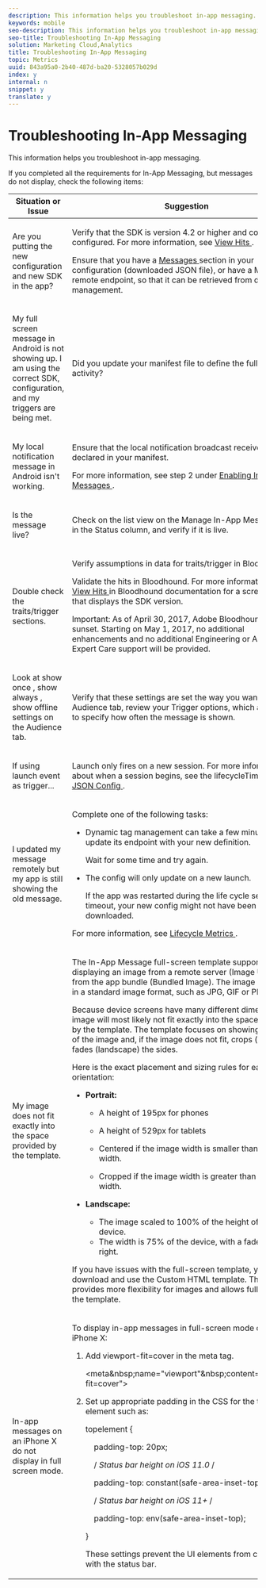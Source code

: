 ```yaml
---
description: This information helps you troubleshoot in-app messaging.
keywords: mobile
seo-description: This information helps you troubleshoot in-app messaging.
seo-title: Troubleshooting In-App Messaging
solution: Marketing Cloud,Analytics
title: Troubleshooting In-App Messaging
topic: Metrics
uuid: 843a95a0-2b40-487d-ba20-5328057b029d
index: y
internal: n
snippet: y
translate: y
---
```


# Troubleshooting In-App Messaging

This information helps you troubleshoot in-app messaging.

If you completed all the requirements for In-App Messaging, but messages do not display, check the following items: 

<table id="table_DED57BD89C714BAB8C169B3C96D8D169"> 
 <thead> 
  <tr> 
   <th colname="col1" class="entry"> Situation or Issue </th> 
   <th colname="col2" class="entry"> Suggestion </th> 
  </tr> 
 </thead>
 <tbody> 
  <tr> 
   <td colname="col1"> <p>Are you putting the new configuration and new SDK in the app? </p> </td> 
   <td colname="col2"> <p>Verify that the SDK is version 4.2 or higher and correctly configured. For more information, see <a href="https://marketing.adobe.com/resources/help/en_US/mobile/bloodhound/view_hits.html" format="https" scope="external"> View Hits </a>. </p> <p>Ensure that you have a <a href="https://marketing.adobe.com/resources/help/en_US/mobile/ios/messaging.html" format="https" scope="external"> Messages </a> section in your configuration (downloaded JSON file), or have a Messages remote endpoint, so that it can be retrieved from dynamic tag management. </p> </td> 
  </tr> 
  <tr> 
   <td colname="col1"> <p> My full screen message in Android is not showing up. I am using the correct SDK, configuration, and my triggers are being met. </p> </td> 
   <td colname="col2"> <p> Did you update your manifest file to define the full screen activity? </p> </td> 
  </tr> 
  <tr> 
   <td colname="col1"> <p> My local notification message in Android isn't working. </p> </td> 
   <td colname="col2"> <p>Ensure that the local notification broadcast receiver is declared in your manifest. </p> <p>For more information, see step 2 under <a href="https://marketing.adobe.com/resources/help/en_US/mobile/android/messaging.html" format="https" scope="external"> Enabling In-App Messages </a>. </p> </td> 
  </tr> 
  <tr> 
   <td colname="col1"> <p>Is the message live? </p> </td> 
   <td colname="col2"> <p>Check on the list view on the Manage In-App Message page in the Status column, and verify if it is live. </p> </td> 
  </tr> 
  <tr> 
   <td colname="col1"> <p>Double check the traits/trigger sections. </p> </td> 
   <td colname="col2"> <p> Verify assumptions in data for traits/trigger in Bloodhound. </p> <p>Validate the hits in Bloodhound. For more information, see <a href="https://marketing.adobe.com/resources/help/en_US/mobile/bloodhound/view_hits.html" format="https" scope="external"> View Hits </a> in Bloodhound documentation for a screen shot that displays the SDK version. </p> <p> <p>Important:  As of April 30, 2017, Adobe Bloodhound has been sunset. Starting on May 1, 2017, no additional enhancements and no additional Engineering or Adobe Expert Care support will be provided. </p> </p> </td> 
  </tr> 
  <tr> 
   <td colname="col1"> <p> Look at <span class="term"> show once </span>, <span class="term"> show always </span>, <span class="term"> show offline </span> settings on the Audience tab. </p> </td> 
   <td colname="col2"> <p> Verify that these settings are set the way you want. On the <span class="uicontrol"> Audience </span> tab, review your <span class="uicontrol"> Trigger </span> options, which allow you to specify how often the message is shown. </p> </td> 
  </tr> 
  <tr> 
   <td colname="col1"> <p> If using launch event as trigger... </p> </td> 
   <td colname="col2"> <p> Launch only fires on a new session. For more information about when a session begins, see the <span class="codeph"> lifecycleTimeout </span> row in <a href="https://marketing.adobe.com/resources/help/en_US/mobile/ios/json_config.html" format="https" scope="external"> JSON Config </a>. </p> </td> 
  </tr> 
  <tr> 
   <td colname="col1"> <p> I updated my message remotely but my app is still showing the old message. </p> </td> 
   <td colname="col2"> <p>Complete one of the following tasks: </p> <p> 
     <ul id="ul_B54F520649394EA4BCFEFFB44FF8828B"> 
      <li id="li_618CDDDE328148DEA16F15BBB28BB3E7">Dynamic tag management can take a few minutes to update its endpoint with your new definition. <p>Wait for some time and try again. </p> </li> 
      <li id="li_5F17E928421E4CFD9EE76A2BCB7862BB">The config will only update on a new launch. <p>If the app was restarted during the life cycle session timeout, your new config might not have been downloaded. </p> </li> 
     </ul> </p> <p>For more information, see <a href="../../metrics.md#concept_77CA5CEB51D1418FB98EC7C044682A05" format="dita" scope="local"> Lifecycle Metrics </a>. </p> </td> 
  </tr> 
  <tr> 
   <td colname="col1"> <p>My image does not fit exactly into the space provided by the template. </p> </td> 
   <td colname="col2"> <p>The In-App Message full-screen template supports displaying an image from a remote server (Image URL) or from the app bundle (Bundled Image). The image should be in a standard image format, such as JPG, GIF or PNG. </p> <p>Because device screens have many different dimensions, the image will most likely not fit exactly into the space provided by the template. The template focuses on showing the center of the image and, if the image does not fit, crops (portrait) or fades (landscape) the sides. </p> <p>Here is the exact placement and sizing rules for each orientation: </p> <p> 
     <ul id="ul_271EE431B7BE4DC7A22D4B6A4B0218D6"> 
      <li id="li_AFCACA75BFA04CBC8D7505D426E24051"> <p><b>Portrait: </b> </p> 
       <ul id="ul_A722B22DF73D4D439012508871A1897D"> 
        <li id="li_308B92BEAA8E4857BD79221E0F51046F"> <p>A height of 195px for phones </p> </li> 
        <li id="li_D1E4F4E36E224F759676E8D7CDD068F7"> <p>A height of 529px for tablets </p> </li> 
        <li id="li_B59CAC79DF7040399529E857F3FDD590"> <p>Centered if the image width is smaller than the device width. </p> </li> 
        <li id="li_B33E404F65774536AB1DE75D5D191AD1"> <p>Cropped if the image width is greater than the device width. </p> </li> 
       </ul> </li> 
      <li id="li_DE892D0C39284328A2989ACB0C6E9E64"> <p><b>Landscape: </b> </p> 
       <ul id="ul_ACACD99B50374A8988C10576C0F6CD69"> 
        <li id="li_2B75165DD9E64F2C92D0F2620538ED68">The image scaled to 100% of the height of the device. </li> 
        <li id="li_F575868A78FC47B28F3A95CB492EACD6">The width is 75% of the device, with a fade out on the right. </li> 
       </ul> </li> 
     </ul> </p> <p>If you have issues with the full-screen template, you can download and use the Custom HTML template. This template provides more flexibility for images and allows full control of the template. </p> </td> 
  </tr> 
  <tr> 
   <td colname="col1"> In-app messages on an iPhone X do not display in full screen mode. </td> 
   <td colname="col2"> <p>To display in-app messages in full-screen mode on an iPhone X: </p> <p> 
     <ol id="ol_D9F405FD4537422ABD949BE9BF240CA2"> 
      <li id="li_EDB3641E28AC42CABC0687DE5CD3819E">Add <span class="codeph"> viewport-fit=cover </span> in the meta tag. <p> 
        <codeblock class="syntax html">
          &lt;meta&amp;nbsp;name="viewport"&amp;nbsp;content="viewport-fit=cover"&gt; 
        </codeblock> </p> </li> 
      <li id="li_0D5CEE5CB91649FE84B988356DCB9761">Set up appropriate padding in the CSS for the top UI element such as: <p> 
        <codeblock class="syntax html">
          topelement&nbsp;{ 
         
&nbsp;&nbsp;&nbsp;&nbsp;padding-top:&nbsp;20px; 
         
&nbsp;&nbsp;&nbsp;&nbsp;/*&nbsp;Status&nbsp;bar&nbsp;height&nbsp;on&nbsp;iOS&nbsp;11.0&nbsp;*/ 
         
&nbsp;&nbsp;&nbsp;&nbsp;padding-top:&nbsp;constant(safe-area-inset-top); 
         
&nbsp;&nbsp;&nbsp;&nbsp;/*&nbsp;Status&nbsp;bar&nbsp;height&nbsp;on&nbsp;iOS&nbsp;11+&nbsp;*/ 
         
&nbsp;&nbsp;&nbsp;&nbsp;padding-top:&nbsp;env(safe-area-inset-top); 
         
} 
        </codeblock> </p> <p>These settings prevent the UI elements from colliding with the status bar. </p> </li> 
     </ol> </p> </td> 
  </tr> 
 </tbody> 
</table>


